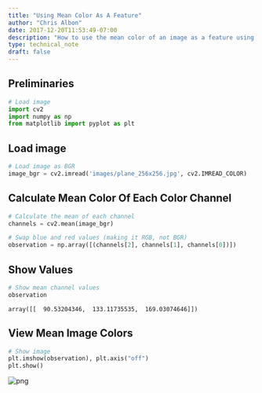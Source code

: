 ```yaml
---
title: "Using Mean Color As A Feature"
author: "Chris Albon"
date: 2017-12-20T11:53:49-07:00
description: "How to use the mean color of an image as a feature using OpenCV in Python with the Shi-Tomasi Corner Detector."
type: technical_note
draft: false
---
```

## Preliminaries


```python
# Load image
import cv2
import numpy as np
from matplotlib import pyplot as plt
```

## Load image


```python
# Load image as BGR
image_bgr = cv2.imread('images/plane_256x256.jpg', cv2.IMREAD_COLOR)
```

## Calculate Mean Color Of Each Color Channel


```python
# Calculate the mean of each channel
channels = cv2.mean(image_bgr)

# Swap blue and red values (making it RGB, not BGR)
observation = np.array([(channels[2], channels[1], channels[0])])
```

## Show Values


```python
# Show mean channel values
observation
```




    array([[  90.53204346,  133.11735535,  169.03074646]])



## View Mean Image Colors


```python
# Show image
plt.imshow(observation), plt.axis("off")
plt.show()
```


![png](using_mean_color_as_a_feature_files/using_mean_color_as_a_feature_10_0.png)

